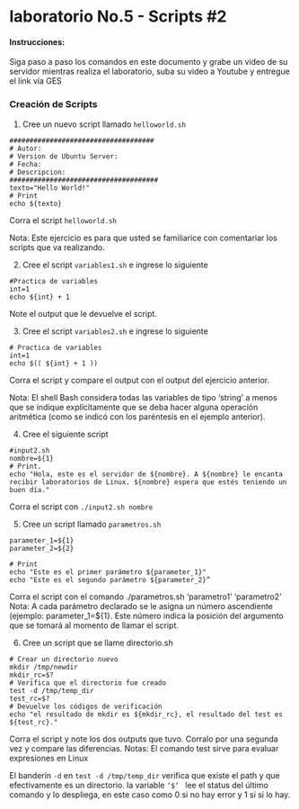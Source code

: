 # laboratorio No.5 - Scripts #2

#### Instrucciones:
Siga paso a paso los comandos en este documento y grabe un video de su servidor mientras realiza el laboratorio, suba su video a Youtube y entregue el link vía GES

### Creación de Scripts
1. Cree un nuevo script llamado ```helloworld.sh```

```#!/bin/bash
####################################
# Autor: 
# Version de Ubuntu Server:
# Fecha: 
# Descripcion:
#####################################
texto="Hello World!"
# Print
echo ${texto}
```


Corra el script ```helloworld.sh```



Nota: Este ejercicio es para que usted se familiarice con comentariar los scripts que va realizando.

2. Cree el script ```variables1.sh``` e ingrese lo siguiente

```#/bin/bash
#Practica de variables
int=1
echo ${int} + 1
```


Note el output que le devuelve el script.

3. Cree el script ```variables2.sh``` e ingrese lo siguiente

```#!/bin/bash
# Practica de variables
int=1
echo $(( ${int} + 1 )) 
```

Corra el script y compare el output con el output del ejercicio anterior.

Nota: El shell Bash considera todas las variables de tipo ‘string’ a menos que se indique explícitamente que se deba hacer alguna operación aritmética (como se indicó con los paréntesis en el ejemplo anterior).

4. Cree el siguiente script
   
```#!/bin/bash
#input2.sh
nombre=${1}
# Print.
echo "Hola, este es el servidor de ${nombre}. A ${nombre} le encanta recibir laboratorios de Linux. ${nombre} espera que estés teniendo un buen día."
```
Corra el script con ```./input2.sh nombre```

5. Cree un script llamado ```parametros.sh```
```#!/bin/bash
parameter_1=${1}
parameter_2=${2}

# Print
echo "Este es el primer parámetro ${parameter_1}"
echo "Este es el segundo parámetro ${parameter_2}”
```

Corra el script con el comando ./parametros.sh ‘parametro1’ ‘parametro2’
Nota: A cada parámetro declarado se le asigna un número ascendiente (ejemplo: parameter_1=${1}. Este número indica la posición del argumento que se tomará al momento de llamar el script.

6. Cree un script que se llame directorio.sh

``` #!/bin/bash
# Crear un directorio nuevo
mkdir /tmp/newdir
mkdir_rc=$?
# Verifica que el directorio fue creado
test -d /tmp/temp_dir
test_rc=$?
# Devuelve los códigos de verificación 
echo "el resultado de mkdir es ${mkdir_rc}, el resultado del test es ${test_rc}."
```

Corra el script y note los dos outputs que tuvo. Corralo por una segunda vez y compare las diferencias.
Notas: 
El comando test sirve para evaluar expresiones en Linux 

El banderín ```-d``` en ```test -d /tmp/temp_dir``` verifica que existe el path y que efectivamente es un directorio.
la variable ```‘$’ ``` lee el status del último comando y lo despliega, en este caso como 0 si no hay error y 1 si si lo hay.


